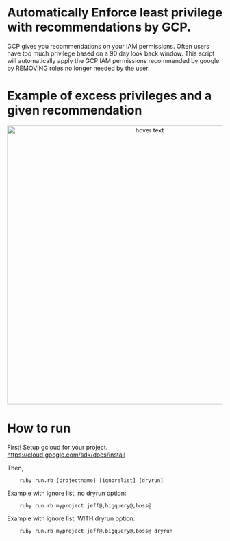 # Automatically Enforce least privilege with recommendations by GCP.  


GCP gives you recommendations on your IAM permissions.  Often users have too much privilege based on a 90 day look back window. This script will automatically apply the GCP IAM permissions recommended by google by REMOVING roles no longer needed by the user.   

# Example of excess privileges and a given recommendation 

<p align="center">
  <img src="https://cloud.google.com/iam/img/recommender-replace.png" width="650" title="hover text">
</p>

# How to run 

First! Setup gcloud for your project.  https://cloud.google.com/sdk/docs/install

Then, 
 
```
	ruby run.rb [projectname] [ignorelist] [dryrun]
```

Example with ignore list, no dryrun option:  

```
	ruby run.rb myproject jeff@,bigquery@,boss@
```

Example with ignore list, WITH dryrun option:  

```
	ruby run.rb myproject jeff@,bigquery@,boss@ dryrun
```
